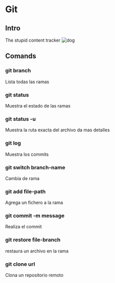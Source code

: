 # Git

## Intro

The stupid content tracker
![dog](https://media4.giphy.com/media/v1.Y2lkPTc5MGI3NjExYTM3cnpwdHljeDZvZzZlZGxvd3NsM21peG43MjF4bDRsMjZqaWtvbSZlcD12MV9pbnRlcm5hbF9naWZfYnlfaWQmY3Q9Zw/KEh5kliRTSVJm/giphy.gif)

## Comands

### git branch

Lista todas las ramas

### git status

Muestra el estado de las ramas

### git status -u

Muestra la ruta exacta del archivo da mas detalles

### git log

Muestra los commits

### git switch branch-name

Cambia de rama

### git add file-path

Agrega un fichero a la rama

### git commit -m message

Realiza el commit

### git restore file-branch

restaura un archivo en la rama

### git clone url

Clona un repositorio remoto
